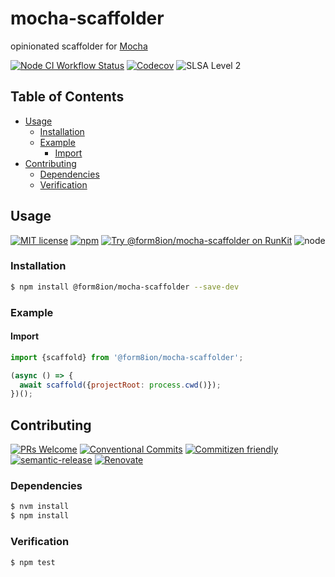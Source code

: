 # mocha-scaffolder

opinionated scaffolder for [Mocha](https://mochajs.org/)

<!--status-badges start -->

[![Node CI Workflow Status][github-actions-ci-badge]][github-actions-ci-link]
[![Codecov][coverage-badge]][coverage-link]
![SLSA Level 2][slsa-badge]

<!--status-badges end -->

## Table of Contents

* [Usage](#usage)
  * [Installation](#installation)
  * [Example](#example)
    * [Import](#import)
* [Contributing](#contributing)
  * [Dependencies](#dependencies)
  * [Verification](#verification)

## Usage

<!--consumer-badges start -->

[![MIT license][license-badge]][license-link]
[![npm][npm-badge]][npm-link]
[![Try @form8ion/mocha-scaffolder on RunKit][runkit-badge]][runkit-link]
![node][node-badge]

<!--consumer-badges end -->

### Installation

```sh
$ npm install @form8ion/mocha-scaffolder --save-dev
```

### Example

#### Import

```javascript
import {scaffold} from '@form8ion/mocha-scaffolder';
```

```javascript
(async () => {
  await scaffold({projectRoot: process.cwd()});
})();
```

## Contributing

<!--contribution-badges start -->

[![PRs Welcome][PRs-badge]][PRs-link]
[![Conventional Commits][commit-convention-badge]][commit-convention-link]
[![Commitizen friendly][commitizen-badge]][commitizen-link]
[![semantic-release][semantic-release-badge]][semantic-release-link]
[![Renovate][renovate-badge]][renovate-link]

<!--contribution-badges end -->

### Dependencies

```sh
$ nvm install
$ npm install
```

### Verification

```sh
$ npm test
```

[PRs-link]: http://makeapullrequest.com

[PRs-badge]: https://img.shields.io/badge/PRs-welcome-brightgreen.svg

[commit-convention-link]: https://conventionalcommits.org

[commit-convention-badge]: https://img.shields.io/badge/Conventional%20Commits-1.0.0-yellow.svg

[commitizen-link]: http://commitizen.github.io/cz-cli/

[commitizen-badge]: https://img.shields.io/badge/commitizen-friendly-brightgreen.svg

[semantic-release-link]: https://github.com/semantic-release/semantic-release

[semantic-release-badge]: https://img.shields.io/badge/semantic--release-angular-e10079?logo=semantic-release

[renovate-link]: https://renovatebot.com

[renovate-badge]: https://img.shields.io/badge/renovate-enabled-brightgreen.svg?logo=renovatebot

[license-link]: LICENSE

[license-badge]: https://img.shields.io/github/license/form8ion/mocha-scaffolder.svg

[npm-link]: https://www.npmjs.com/package/@form8ion/mocha-scaffolder

[npm-badge]: https://img.shields.io/npm/v/@form8ion/mocha-scaffolder.svg

[runkit-link]: https://npm.runkit.com/@form8ion/mocha-scaffolder

[runkit-badge]: https://badge.runkitcdn.com/@form8ion/mocha-scaffolder.svg

[github-actions-ci-link]: https://github.com/form8ion/mocha-scaffolder/actions?query=workflow%3A%22Node.js+CI%22+branch%3Amaster

[github-actions-ci-badge]: https://github.com/form8ion/mocha-scaffolder/workflows/Node.js%20CI/badge.svg

[node-badge]: https://img.shields.io/node/v/@form8ion/mocha-scaffolder?logo=node.js

[coverage-link]: https://codecov.io/github/form8ion/mocha-scaffolder

[coverage-badge]: https://img.shields.io/codecov/c/github/form8ion/mocha-scaffolder?logo=codecov

[slsa-badge]: https://slsa.dev/images/gh-badge-level2.svg
